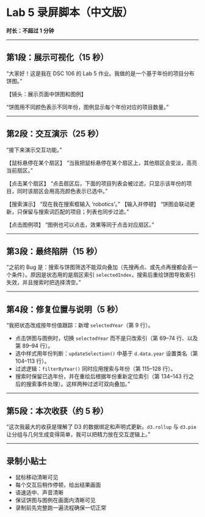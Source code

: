 # Lab 5 录屏脚本（中文版）

**时长：不超过 1 分钟**

---

## 第1段：展示可视化（15 秒）

“大家好！这是我在 DSC 106 的 Lab 5 作业。我做的是一个基于年份的项目分布饼图。”

【镜头：展示页面中饼图和图例】

“饼图用不同颜色表示不同年份，图例显示每个年份对应的项目数量。”

---

## 第2段：交互演示（25 秒）

“接下来演示交互功能。”

【鼠标悬停在某个扇区】
“当我把鼠标悬停在某个扇区上，其他扇区会变淡，高亮当前扇区。”

【点击某个扇区】
“点击扇区后，下面的项目列表会被过滤，只显示该年份的项目，同时该扇区会用高亮颜色表示已选中。”

【搜索演示】
“现在我在搜索框输入 ‘robotics’。”
【输入并停顿】
“饼图会联动更新，只保留与搜索词匹配的项目；列表也同步过滤。”

【点击图例项】
“图例也可以点击，效果等同于点击对应扇区。”

---

## 第3段：最终陷阱（15 秒）

“之前的 Bug 是：搜索与饼图筛选不能双向叠加（先搜再点、或先点再搜都会丢一个条件）。原因是状态用的是扇区索引 `selectedIndex`，搜索后重绘饼图导致索引失效，并且搜索时把选择清空。”

---

## 第4段：修复位置与说明（5 秒）

“我把状态改成按年份值跟踪：新增 `selectedYear`（第 9 行）。
- 点击饼图与图例时，切换 `selectedYear` 而不是只改索引（第 69–74 行、以及第 89–94 行）。
- 选中样式用年份判断：`updateSelection()` 中基于 `d.data.year` 设置类名（第 104–113 行）。
- 过滤逻辑：`filterByYear()` 同时应用搜索与年份（第 115–128 行）。
- 搜索时保留已选年份，并在重绘后根据年份重新定位索引（第 134–143 行之后的搜索事件处理）。这样两种过滤可双向叠加。”

---

## 第5段：本次收获（约 5 秒）

“这次我最大的收获是理解了 D3 的数据绑定和声明式更新。`d3.rollup` 与 `d3.pie` 让分组与几何生成变得简单，我可以把精力放在交互逻辑上。”

---

## 录制小贴士

- 鼠标移动清晰可见
- 每个交互后稍作停顿，给出结果画面
- 语速适中、声音清晰
- 保证饼图与图例在画面内清晰可见
- 录制前先完整跑一遍流程确保一切正常
